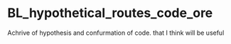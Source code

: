 # BL_hypothetical_routes_code_ore


Achrive of hypothesis and confurmation of code. 
that I think will be useful
